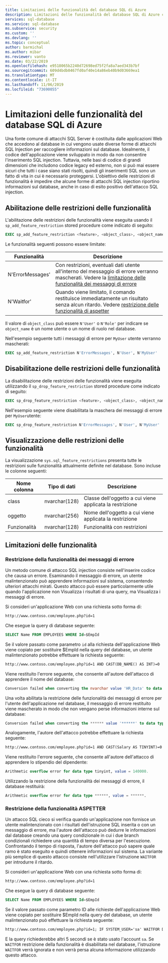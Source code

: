 ```yaml
---
title: Limitazioni delle funzionalità del database SQL di Azure
description: Limitazioni delle funzionalità del database SQL di Azure consente di migliorare la sicurezza del database limitando le funzionalità del database che possono essere da utenti malintenzionati per ottenere l'accesso alle informazioni in esse contenute.
services: sql-database
ms.service: sql-database
ms.subservice: security
ms.custom: ''
ms.devlang: ''
ms.topic: conceptual
author: barmichal
ms.author: mibar
ms.reviewer: vanto
ms.date: 03/22/2019
ms.openlocfilehash: e9518065b2240d72698ed75f2fa8a7aed343b7bf
ms.sourcegitcommit: 609d4bdb0467fd0af40e14a86eb40b9d03669ea1
ms.translationtype: MT
ms.contentlocale: it-IT
ms.lasthandoff: 11/06/2019
ms.locfileid: "73690055"
---
```

# <a name="azure-sql-database-feature-restrictions"></a>Limitazioni delle funzionalità del database SQL di Azure

Una fonte comune di attacchi SQL Server è costituita dalle applicazioni Web che accedono al database in cui vengono usate diverse forme di attacchi SQL Injection per raccogliere informazioni sul database.  Idealmente, il codice dell'applicazione viene sviluppato in modo da non consentire l'inserimento SQL injection.  Tuttavia, nelle basi di codice di grandi dimensioni che includono codice legacy ed esterno, non si può mai essere sicuri che tutti i case siano stati risolti, quindi gli inserimenti SQL sono un fatto di vita in cui è necessario proteggersi.  L'obiettivo delle restrizioni di funzionalità è impedire che alcune forme di attacchi SQL injection riportino informazioni sul database, anche in caso di esito positivo dell'attacco SQL injection.

## <a name="enabling-feature-restrictions"></a>Abilitazione delle restrizioni delle funzionalità

L'abilitazione delle restrizioni delle funzionalità viene eseguita usando il `sp_add_feature_restriction` stored procedure come indicato di seguito:

```sql
EXEC sp_add_feature_restriction <feature>, <object_class>, <object_name>
```

Le funzionalità seguenti possono essere limitate:

| Funzionalità          | Descrizione |
|------------------|-------------|
| N'ErrorMessages' | Con restrizioni, eventuali dati utente all'interno del messaggio di errore verranno mascherati. Vedere la [limitazione delle funzionalità dei messaggi di errore](#error-messages-feature-restriction) |
| N'Waitfor'       | Quando viene limitato, il comando restituisce immediatamente un risultato senza alcun ritardo. Vedere [restrizione delle funzionalità di aspetter](#waitfor-feature-restriction) |

Il valore di `object_class` può essere `N'User'` o `N'Role'` per indicare se `object_name` è un nome utente o un nome di ruolo nel database.

Nell'esempio seguente tutti i messaggi di errore per `MyUser` utente verranno mascherati:

```sql
EXEC sp_add_feature_restriction N'ErrorMessages', N'User', N'MyUser'
```

## <a name="disabling-feature-restrictions"></a>Disabilitazione delle restrizioni delle funzionalità

La disabilitazione delle restrizioni delle funzionalità viene eseguita utilizzando il `sp_drop_feature_restriction` stored procedure come indicato di seguito:

```sql
EXEC sp_drop_feature_restriction <feature>, <object_class>, <object_name>
```

Nell'esempio seguente viene disabilitata la maschera dei messaggi di errore per `MyUser`utente:

```sql
EXEC sp_drop_feature_restriction N'ErrorMessages', N'User', N'MyUser'
```

## <a name="viewing-feature-restrictions"></a>Visualizzazione delle restrizioni delle funzionalità

La visualizzazione `sys.sql_feature_restrictions` presenta tutte le restrizioni sulle funzionalità attualmente definite nel database. Sono incluse le colonne seguenti:

| Nome colonna | Tipo di dati | Descrizione |
|-------------|-----------|-------------|
| class       | nvarchar(128) | Classe dell'oggetto a cui viene applicata la restrizione |
| oggetto      | nvarchar(256) | Nome dell'oggetto a cui viene applicata la restrizione |
| Funzionalità     | nvarchar(128) | Funzionalità con restrizioni |

## <a name="feature-restrictions"></a>Limitazioni delle funzionalità

### <a name="error-messages-feature-restriction"></a>Restrizione della funzionalità dei messaggi di errore

Un metodo comune di attacco SQL injection consiste nell'inserire codice che causa un errore.  Esaminando il messaggio di errore, un utente malintenzionato può apprendere informazioni sul sistema, consentendo ulteriori attacchi mirati.  Questo attacco può essere particolarmente utile quando l'applicazione non Visualizza i risultati di una query, ma Visualizza i messaggi di errore.

Si consideri un'applicazione Web con una richiesta sotto forma di:

```html
http://www.contoso.com/employee.php?id=1
```

Che esegue la query di database seguente:

```sql
SELECT Name FROM EMPLOYEES WHERE Id=$EmpId
```

Se il valore passato come parametro `id` alla richiesta dell'applicazione Web viene copiato per sostituire $EmpId nella query del database, un utente malintenzionato potrebbe effettuare la richiesta seguente:

```html
http://www.contoso.com/employee.php?id=1 AND CAST(DB_NAME() AS INT)=0
```

Viene restituito l'errore seguente, che consente all'autore dell'attacco di apprendere il nome del database:

```sql
Conversion failed when converting the nvarchar value 'HR_Data' to data type int.
```

Una volta abilitata la restrizione delle funzionalità dei messaggi di errore per l'utente dell'applicazione nel database, il messaggio di errore restituito viene mascherato in modo che non vengano perse informazioni interne sul database:

```sql
Conversion failed when converting the ****** value '******' to data type ******.
```

Analogamente, l'autore dell'attacco potrebbe effettuare la richiesta seguente:

```html
http://www.contoso.com/employee.php?id=1 AND CAST(Salary AS TINYINT)=0
```

Viene restituito l'errore seguente, che consente all'autore dell'attacco di apprendere lo stipendio del dipendente:

```sql
Arithmetic overflow error for data type tinyint, value = 140000.
```

Utilizzando la restrizione della funzionalità dei messaggi di errore, il database restituirà:

```sql
Arithmetic overflow error for data type ******, value = ******.
```

### <a name="waitfor-feature-restriction"></a>Restrizione della funzionalità ASPETTER

Un attacco SQL cieco si verifica quando un'applicazione non fornisce un utente malintenzionato con i risultati dell'istruzione SQL inserita o con un messaggio di errore, ma l'autore dell'attacco può dedurre le informazioni dal database creando una query condizionale in cui i due branch condizionali richiedere una quantità di tempo diversa per l'esecuzione. Confrontando il tempo di risposta, l'autore dell'attacco può sapere quale ramo è stato eseguito e quindi ottenere informazioni sul sistema. La variante più semplice di questo attacco consiste nell'utilizzare l'istruzione `WAITFOR` per introdurre il ritardo.

Si consideri un'applicazione Web con una richiesta sotto forma di:

```html
http://www.contoso.com/employee.php?id=1
```

Che esegue la query di database seguente:

```sql
SELECT Name FROM EMPLOYEES WHERE Id=$EmpId
```

Se il valore passato come parametro ID alle richieste dell'applicazione Web viene copiato per sostituire $EmpId nella query del database, un utente malintenzionato può effettuare la richiesta seguente:

```html
http://www.contoso.com/employee.php?id=1; IF SYSTEM_USER='sa' WAITFOR DELAY '00:00:05'
```

E la query richiederebbe altri 5 secondi se è stato usato l'account `sa`. Se `WAITFOR` restrizione della funzionalità è disabilitata nel database, l'istruzione `WAITFOR` verrà ignorata e non verrà persa alcuna informazione utilizzando questo attacco.